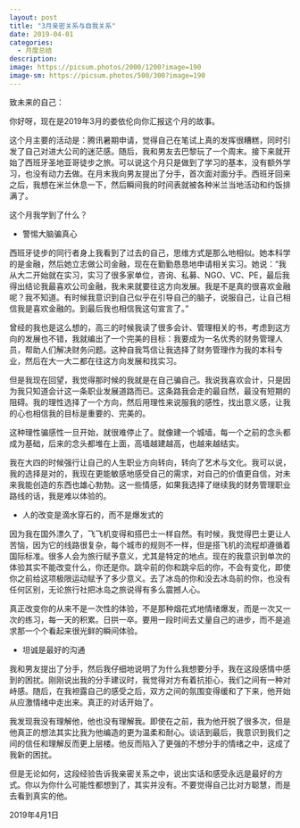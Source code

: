 ```yaml
---
layout: post
title: "3月亲密关系与自我关系"
date: 2019-04-01
categories:
  - 月度总结
description:
image: https://picsum.photos/2000/1200?image=190
image-sm: https://picsum.photos/500/300?image=190
---
```

致未来的自己：

你好呀，现在是2019年3月的娄依伦向你汇报这个月的故事。

这个月主要的活动是：腾讯暑期申请，觉得自己在笔试上真的发挥很糟糕，同时引发了自己对进大公司的迷茫感。随后，我和男友去巴黎玩了一个周末。接下来就开始了西班牙圣地亚哥徒步之旅。可以说这个月只是做到了学习的基本，没有额外<!--break-->学习，也没有动力去做。在月末我向男友提出了分手，首次面对面分手。西班牙回来之后，我想在米兰休息一下，然后瞬间我的时间表就被各种米兰当地活动和约饭排满了。

这个月我学到了什么？

<ul>
  <li>警惕大脑骗真心</li>
</ul>
西班牙徒步的同行者身上我看到了过去的自己，思维方式是那么地相似。她本科学的是金融，然后她立志做公司金融，现在在勤勤恳恳地申请相关实习。她说：“我从大二开始就在实习，实习了很多家单位，咨询、私募、NGO、VC、PE，最后我得出结论我最喜欢公司金融，我未来就要往这方向发展。我是不是真的很喜欢金融呢？我不知道。有时候我意识到自己似乎在引导自己的脑子，说服自己，让自己相信我是喜欢金融的。到最后我也相信我这句宣言了。”

曾经的我也是这么想的，高三的时候我读了很多会计、管理相关的书，考虑到这方向的发展也不错，我就编出了一个完美的目标：我要成为一名优秀的财务管理人员，帮助人们解决财务问题。这种自我笃信让我选择了财务管理作为我的本科专业，然后在大一大二都在往这方向发展和找实习。

但是我现在回望，我觉得那时候的我就是在自己骗自己。我说我喜欢会计，只是因为我只知道会计这一条职业发展道路而已。这条路我会走的最自然，最没有短期的阻碍。我的理性选择了一个方向，然后用理性来说服我的感性，找出意义感，让我的心也相信我的目标是重要的、完美的。

这种理性骗感性一旦开始，就很难停止了。就像建一个城墙，每一个之前的念头都成为基础，后来的念头都堆在上面，高墙越建越高，也越来越结实。

我在大四的时候强行让自己的人生职业方向转向，转向了艺术与文化。我可以说，我的选择是对的，我现在更能敏感地感受自己的需求，对自己的价值更自信，对未来我能创造的东西也雄心勃勃。这一些情感，如果我选择了继续我的财务管理职业路线的话，我是难以体验的。

<ul>
  <li>人的改变是滴水穿石的，而不是爆发式的</li>
</ul>
因为我在国外漂久了，飞飞机变得和搭巴士一样自然。有时候，我觉得巴士更让人苦恼，因为它的线路很复杂，每个城市的规则不一样，但是搭飞机的流程却遵循着国际标准。很多人会为旅行赋予意义，尤其是特定的地点。现在的我意识到单次的体验其实不能改变什么，你还是你。跳伞前的你和跳伞后的你，不会有变化，即使你之前给这项极限运动赋予了多少意义。去了冰岛的你和没去冰岛前的你，也没有任何区别，无论旅行社把冰岛之旅说得有多么震撼人心。

真正改变你的从来不是一次性的体验，不是那种烟花式地情绪爆发，而是一次又一次的练习，每一天的积累。日拱一卒。要用一段时间去丈量自己的进步，而不是追求那一个个看起来很光鲜的瞬间体验。

<ul>
  <li>坦诚是最好的沟通</li>
</ul>
我和男友提出了分手，然后我仔细地说明了为什么我想要分手，我在这段感情中感到的困扰。刚刚说出我的分手建议时，我觉得对方有着抗拒心，我们之间有一种对峙感。随后，在我袒露自己的感受之后，双方之间的氛围变得缓和了下来，他开始从应激情绪中走出来。真正的对话开始了。

我发现我没有理解他，他也没有理解我。即使在之前，我为他开脱了很多次，但是他真正的想法其实比我为他编造的更为温柔和耐心。谈话到最后，我意识到我们之间的信任和理解反而更上层楼。他反而陷入了更强的不想分手的情绪之中，这成了我新的困扰。

但是无论如何，这段经验告诉我亲密关系之中，说出实话和感受永远是最好的方式。你以为你什么可能性都想到了，其实并没有。不要觉得自己比对方聪慧，而是去看到真实的他。

2019年4月1日